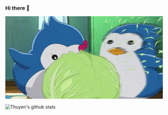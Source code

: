 ### Hi there 👋
![](./penguin-drum-mawaru.gif)

![Thuyen's github stats](https://github-readme-stats.vercel.app/api?username=lightkeima&show_icons=true)
<!--
**lightkeima/lightkeima** is a ✨ _special_ ✨ repository because its `README.md` (this file) appears on your GitHub profile.

Here are some ideas to get you started:

- 🔭 I’m currently working on ...
- 🌱 I’m currently learning ...
- 👯 I’m looking to collaborate on ...
- 🤔 I’m looking for help with ...
- 💬 Ask me about ...
- 📫 How to reach me: ...
- 😄 Pronouns: ...
- ⚡ Fun fact: ...
-->


